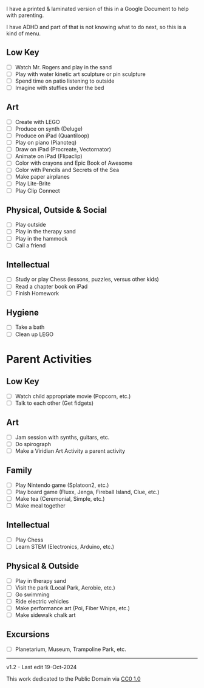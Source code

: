 ﻿I have a printed & laminated version of this in a Google Document to help with parenting. 

I have ADHD and part of that is not knowing what to do next, so this is a kind of menu.

## Low Key
- [ ] Watch Mr. Rogers and play in the sand
- [ ] Play with water kinetic art sculpture or pin sculpture
- [ ] Spend time on patio listening to outside
- [ ] Imagine with stuffies under the bed
## Art
- [ ] Create with LEGO
- [ ] Produce on synth (Deluge)
- [ ] Produce on iPad (Quantiloop)
- [ ] Play on piano (Pianoteq)
- [ ] Draw on iPad (Procreate, Vectornator)
- [ ] Animate on iPad (Flipaclip)
- [ ] Color with crayons and Epic Book of Awesome
- [ ] Color with Pencils and Secrets of the Sea
- [ ] Make paper airplanes
- [ ] Play Lite-Brite
- [ ] Play Clip Connect
## Physical, Outside & Social
- [ ] Play outside
- [ ] Play in the therapy sand  
- [ ] Play in the hammock
- [ ] Call a friend
## Intellectual
- [ ] Study or play Chess (lessons, puzzles, versus other kids)
- [ ] Read a chapter book on iPad
- [ ] Finish Homework
## Hygiene
- [ ] Take a bath
- [ ] Clean up LEGO
# Parent Activities
## Low Key
- [ ] Watch child appropriate movie (Popcorn, etc.)
- [ ] Talk to each other (Get fidgets)
## Art
- [ ] Jam session with synths, guitars, etc.
- [ ] Do spirograph
- [ ] Make a Viridian Art Activity a parent activity
## Family
- [ ] Play Nintendo game (Splatoon2, etc.)
- [ ] Play board game (Fluxx, Jenga, Fireball Island, Clue, etc.)
- [ ] Make tea (Ceremonial, Simple, etc.)
- [ ] Make meal together
## Intellectual
- [ ] Play Chess
- [ ] Learn STEM (Electronics, Arduino, etc.)
## Physical & Outside
- [ ] Play in therapy sand
- [ ] Visit the park (Local Park, Aerobie, etc.)
- [ ] Go swimming
- [ ] Ride electric vehicles
- [ ] Make performance art (Poi, Fiber Whips, etc.)
- [ ] Make sidewalk chalk art
## Excursions
- [ ] Planetarium, Museum, Trampoline Park, etc.

-------------------------
v1.2 - Last edit 19-Oct-2024

This work dedicated to the Public Domain via [CC0 1.0](https://creativecommons.org/publicdomain/zero/1.0/)
